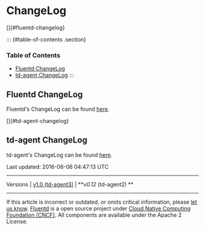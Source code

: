 ChangeLog
=========

[]{#fluentd-changelog}

::: {#table-of-contents .section}
### Table of Contents

-   [Fluentd ChangeLog](#fluentd-changelog)
-   [td-agent ChangeLog](#td-agent-changelog)
:::

Fluentd ChangeLog
-----------------

Fluentd's ChangeLog can be found
[here](https://github.com/fluent/fluentd/blob/master/CHANGELOG.md).

[]{#td-agent-changelog}

td-agent ChangeLog
------------------

td-agent's ChangeLog can be found
[here](http://docs.treasuredata.com/articles/td-agent-changelog).

Last updated: 2016-06-06 04:47:13 UTC

------------------------------------------------------------------------

Versions \| [v1.0 (td-agent3)](/v1.0/articles/changelog) \| ***v0.12*
(td-agent2) **

------------------------------------------------------------------------

If this article is incorrect or outdated, or omits critical information,
please [let us
know](https://github.com/fluent/fluentd-docs/issues?state=open).
[Fluentd](http://www.fluentd.org/) is a open source project under [Cloud
Native Computing Foundation (CNCF)](https://cncf.io/). All components
are available under the Apache 2 License.

